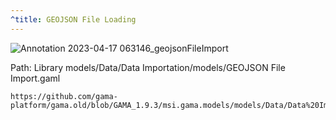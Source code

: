 ```yaml
---
^title: GEOJSON File Loading
---
```


![Annotation 2023-04-17 063146_geojsonFileImport](https://user-images.githubusercontent.com/4437331/232380245-e29c5381-85e0-4fc5-ab6f-584d171a08a4.png)

Path: Library models/Data/Data Importation/models/GEOJSON File Import.gaml

```gaml reference
https://github.com/gama-platform/gama.old/blob/GAMA_1.9.3/msi.gama.models/models/Data/Data%20Importation/models/GEOJSON%20File%20Import.gaml
```

